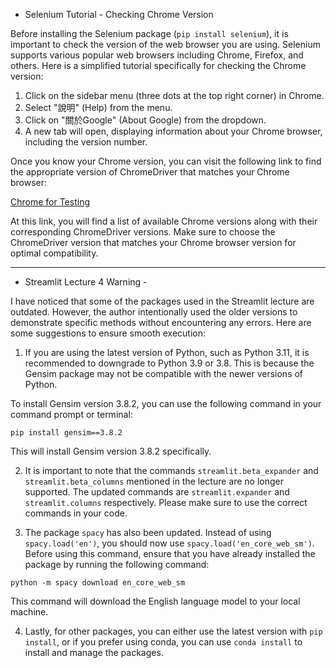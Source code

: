 - Selenium Tutorial - Checking Chrome Version

Before installing the Selenium package (`pip install selenium`), it is important to check the version of the web browser you are using. Selenium supports various popular web browsers including Chrome, Firefox, and others. Here is a simplified tutorial specifically for checking the Chrome version:

1. Click on the sidebar menu (three dots at the top right corner) in Chrome.
2. Select "說明" (Help) from the menu.
3. Click on "關於Google" (About Google) from the dropdown.
4. A new tab will open, displaying information about your Chrome browser, including the version number.

Once you know your Chrome version, you can visit the following link to find the appropriate version of ChromeDriver that matches your Chrome browser:

[Chrome for Testing](https://googlechromelabs.github.io/chrome-for-testing/)

At this link, you will find a list of available Chrome versions along with their corresponding ChromeDriver versions. Make sure to choose the ChromeDriver version that matches your Chrome browser version for optimal compatibility.

--------

- Streamlit Lecture 4 Warning -

I have noticed that some of the packages used in the Streamlit lecture are outdated. However, the author intentionally used the older versions to demonstrate specific methods without encountering any errors. Here are some suggestions to ensure smooth execution:

1. If you are using the latest version of Python, such as Python 3.11, it is recommended to downgrade to Python 3.9 or 3.8. This is because the Gensim package may not be compatible with the newer versions of Python.

To install Gensim version 3.8.2, you can use the following command in your command prompt or terminal:

```shell
pip install gensim==3.8.2
```

This will install Gensim version 3.8.2 specifically.

2. It is important to note that the commands `streamlit.beta_expander` and `streamlit.beta_columns` mentioned in the lecture are no longer supported. The updated commands are `streamlit.expander` and `streamlit.columns` respectively. Please make sure to use the correct commands in your code.

3. The package `spacy` has also been updated. Instead of using `spacy.load('en')`, you should now use `spacy.load('en_core_web_sm')`. Before using this command, ensure that you have already installed the package by running the following command:

```shell
python -m spacy download en_core_web_sm
```

This command will download the English language model to your local machine.

4. Lastly, for other packages, you can either use the latest version with `pip install`, or if you prefer using conda, you can use `conda install` to install and manage the packages.

